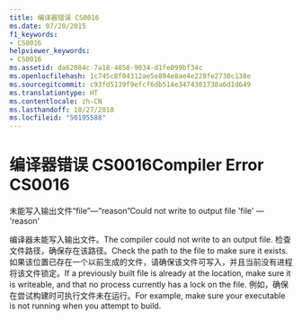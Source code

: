 ```yaml
---
title: 编译器错误 CS0016
ms.date: 07/20/2015
f1_keywords:
- CS0016
helpviewer_keywords:
- CS0016
ms.assetid: da62084c-7a18-4858-9034-d1fe099bf34c
ms.openlocfilehash: 1c745c8f04312ae5e894e8ae4e228fe2730c138e
ms.sourcegitcommit: c93fd5139f9efcf6db514e3474301738a6d1d649
ms.translationtype: HT
ms.contentlocale: zh-CN
ms.lasthandoff: 10/27/2018
ms.locfileid: "50195588"
---
```

# <a name="compiler-error-cs0016"></a><span data-ttu-id="e4a40-102">编译器错误 CS0016</span><span class="sxs-lookup"><span data-stu-id="e4a40-102">Compiler Error CS0016</span></span>
<span data-ttu-id="e4a40-103">未能写入输出文件“file”—“reason”</span><span class="sxs-lookup"><span data-stu-id="e4a40-103">Could not write to output file 'file' — 'reason'</span></span>  
  
 <span data-ttu-id="e4a40-104">编译器未能写入输出文件。</span><span class="sxs-lookup"><span data-stu-id="e4a40-104">The compiler could not write to an output file.</span></span> <span data-ttu-id="e4a40-105">检查文件路径，确保存在该路径。</span><span class="sxs-lookup"><span data-stu-id="e4a40-105">Check the path to the file to make sure it exists.</span></span> <span data-ttu-id="e4a40-106">如果该位置已存在一个以前生成的文件，请确保该文件可写入，并且当前没有进程将该文件锁定。</span><span class="sxs-lookup"><span data-stu-id="e4a40-106">If a previously built file is already at the location, make sure it is writeable, and that no process currently has a lock on the file.</span></span> <span data-ttu-id="e4a40-107">例如，确保在尝试构建时可执行文件未在运行。</span><span class="sxs-lookup"><span data-stu-id="e4a40-107">For example, make sure your executable is not running when you attempt to build.</span></span>
